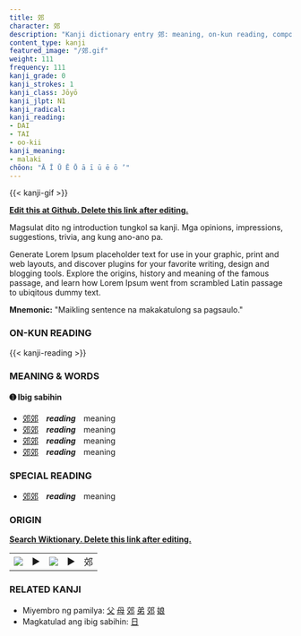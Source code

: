 ```yaml
---
title: 郊
character: 郊
description: "Kanji dictionary entry 郊: meaning, on-kun reading, compounds, origin, related kanji"
content_type: kanji
featured_image: "/郊.gif"
weight: 111
frequency: 111
kanji_grade: 0
kanji_strokes: 1
kanji_class: Jōyō
kanji_jlpt: N1
kanji_radical: 
kanji_reading: 
- DAI
- TAI
- oo-kii
kanji_meaning:
- malaki
chōon: "Ā Ī Ū Ē Ō ā ī ū ē ō ’"
---
```

[//]: # (Don't edit the line below. Kanji animated GIF code is automatically generated.)
{{< kanji-gif >}}

[//]: # (Edit below this line.)

**[Edit this at Github. Delete this link after editing.](https://github.com/tim0g/tim/tree/main/content/kanji/郊/index.md)**

Magsulat dito ng introduction tungkol sa kanji. Mga opinions, impressions, suggestions, trivia, ang kung ano-ano pa.

Generate Lorem Ipsum placeholder text for use in your graphic, print and web layouts, and discover plugins for your favorite writing, design and blogging tools. Explore the origins, history and meaning of the famous passage, and learn how Lorem Ipsum went from scrambled Latin passage to ubiqitous dummy text.
 
**Mnemonic:** "Maikling sentence na makakatulong sa pagsaulo."

### ON-KUN READING

[//]: # (Don't edit the line below. ON-KUN READING code is automatically generated.)
{{< kanji-reading >}}

### MEANING & WORDS

#### ➊ **Ibig sabihin**
  - [郊](../郊)[郊](../郊)　***reading***　meaning
  - [郊](../郊)[郊](../郊)　***reading***　meaning
  - [郊](../郊)[郊](../郊)　***reading***　meaning
  - [郊](../郊)[郊](../郊)　***reading***　meaning

### SPECIAL READING
  - [郊](../郊)[郊](../郊)　***reading***　meaning

### ORIGIN

**[Search Wiktionary. Delete this link after editing.](https://wiktionary.org/wiki/郊)**
<table class="kanji-table"><tr><td>
<img src="60px-郊-bronze.svg.png">
</td><td>▶</td><td>
<img src="60px-郊-oracle.svg.png">
</td><td>▶</td>
<td class="kanji-origin">郊</td>
</tr></table>

### RELATED KANJI
- Miyembro ng pamilya: [父](../父) [母](../母) [郊](../郊) [弟](../弟) [郊](../郊) [娘](../娘)
- Magkatulad ang ibig sabihin: [日](../日)
